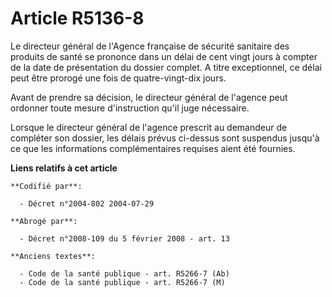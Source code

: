 # Article R5136-8

Le directeur général de l'Agence française de sécurité sanitaire des produits de santé se prononce dans un délai de cent
vingt jours à compter de la date de présentation du dossier complet. A titre exceptionnel, ce délai peut être prorogé une
fois de quatre-vingt-dix jours.

Avant de prendre sa décision, le directeur général de l'agence peut ordonner toute mesure d'instruction qu'il juge
nécessaire.

Lorsque le directeur général de l'agence prescrit au demandeur de compléter son dossier, les délais prévus ci-dessus sont
suspendus jusqu'à ce que les informations complémentaires requises aient été fournies.

**Liens relatifs à cet article**

	**Codifié par**:

	  - Décret n°2004-802 2004-07-29

	**Abrogé par**:

	  - Décret n°2008-109 du 5 février 2008 - art. 13

	**Anciens textes**:

	  - Code de la santé publique - art. R5266-7 (Ab)
	  - Code de la santé publique - art. R5266-7 (M)
